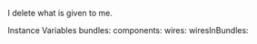 I delete what is given to me.

Instance Variables
	bundles:		<Object>
	components:		<Object>
	wires:		<Object>
	wiresInBundles:		<Object>

bundles
	- given bundles

components
	- given components

wires
	- given wires

wiresInBundles
	- given wires in bundles
